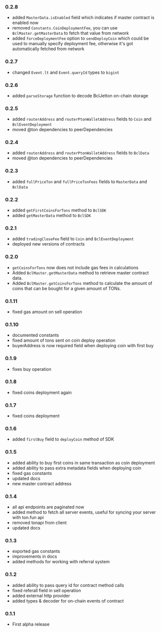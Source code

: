### 0.2.8
- added `MasterData.isEnabled` field which indicates if master contract is enabled now
- removed `Constants.CoinDeploymentFee`, you can use `BclMaster.getMasterData` to fetch that value from network
- added `forceDeploymentFee` option to `sendDeployCoin` which could be used to manually specify deployment fee, otherwise it's got automatically fetched from network

### 0.2.7
- changed `Event.lt` and `Event.queryId` types to `bigint`

### 0.2.6
- added `parseStorage` function to decode BclJetton on-chain storage 

### 0.2.5
- added `routerAddress` and `routerPtonWalletAddress` fields to `Coin` and `BclEventDeployment`
- moved @ton dependencies to peerDependencies

### 0.2.4
- added `routerAddress` and `routerPtonWalletAddress` fields to `BclData`
- moved @ton dependencies to peerDependencies

### 0.2.3
- added `fullPriceTon` and `fullPriceTonFees` fields to `MasterData` and `BclData`

### 0.2.2
- added `getFirstCoinsForTons` method to `BclSDK`
- added `getMasterData` method to `BclSDK`

### 0.2.1
- added `tradingCloseFee` field to `Coin` and `BclEventDeployment`
- deployed new versions of contracts

### 0.2.0
- `getCoinsForTons` now does not include gas fees in calculations
- Added `BclMaster.getMasterData` method to retrieve master contract data.
- Added `BclMaster.getCoinsForTons` method to calculate the amount of coins that can be bought for a given amount of TONs.

### 0.1.11
- fixed gas amount on sell operation

### 0.1.10
- documented constants
- fixed amount of tons sent on coin deploy operation
- buyerAddress is now required field when deploying coin with first buy

### 0.1.9
- fixes buy operation

### 0.1.8
- fixed coins deployment again

### 0.1.7
- fixed coins deployment

### 0.1.6
- added `firstBuy` field to `deployCoin` method of SDK

### 0.1.5
- added ability to buy first coins in same transaction as coin deployment
- added ability to pass extra metadata fields when deploying coin
- fixed gas constants
- updated docs
- new master contract address

### 0.1.4
- all api endpoints are paginated now
- added method to fetch all server events, useful for syncing your server with ton.fun api
- removed tonapi from client
- updated docs

### 0.1.3
- exported gas constants
- improvements in docs
- added methods for working with referral system

### 0.1.2

- added ability to pass query id for contract method calls
- fixed referall field in sell operation
- added external http provider
- added types & decoder for on-chain events of contract

### 0.1.1

- First alpha release